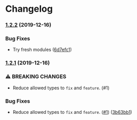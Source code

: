 # Changelog

### [1.2.2](https://github.com/tools-aoeur/action-semantic-pull-request/compare/v1.2.1...v1.2.2) (2019-12-16)


### Bug Fixes

* Try fresh modules ([6d7efc1](https://github.com/tools-aoeur/action-semantic-pull-request/commit/6d7efc1c79291f1316d13ef2cbfdd5d4f6bd8a3d))

### [1.2.1](https://github.com/tools-aoeur/action-semantic-pull-request/compare/v1.2.0...v1.2.1) (2019-12-16)


### ⚠ BREAKING CHANGES

* Reduce allowed types to `fix` and `feature`. (#1)

### Bug Fixes

* Reduce allowed types to `fix` and `feature`. ([#1](https://github.com/tools-aoeur/action-semantic-pull-request/issues/1)) ([3b63bb1](https://github.com/tools-aoeur/action-semantic-pull-request/commit/3b63bb1f4649afa249f96d30c9a1658766054e02))
